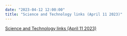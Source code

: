 ```yaml
---
date: "2023-04-12 12:00:00"
title: "Science and Technology links (April 11 2023)"
---
```


[Science and Technology links (April 11 2023)](/lemire/blog/2023/04-12-science-and-technology-links-march-11-2023-2)

